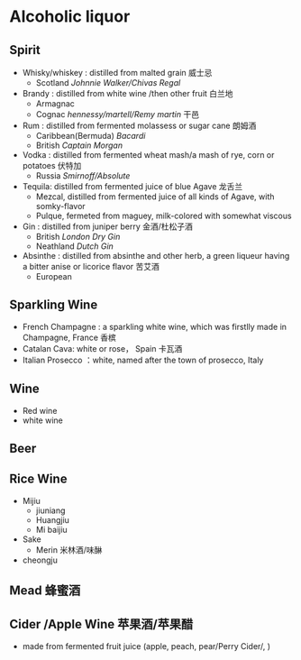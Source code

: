 # Alcoholic liquor
## Spirit
- Whisky/whiskey : distilled from malted grain 威士忌
  - Scotland *Johnnie Walker/Chivas Regal*
- Brandy : distilled from white wine /then other fruit 白兰地
  - Armagnac
  - Cognac *hennessy/martell/Remy martin* 干邑
- Rum : distilled from fermented molassess or sugar cane 朗姆酒
  - Caribbean(Bermuda) *Bacardi*
  - British *Captain Morgan*
- Vodka : distilled from fermented wheat mash/a mash of rye, corn or potatoes 伏特加
  - Russia *Smirnoff/Absolute* 
- Tequila: distilled from fermented juice of blue Agave 龙舌兰
  - Mezcal,  distilled from fermented juice of all kinds of Agave, with somky-flavor
  - Pulque, fermeted from maguey, milk-colored with somewhat viscous
- Gin : distilled from juniper berry 金酒/杜松子酒
  - British *London Dry Gin*
  - Neathland *Dutch Gin*
- Absinthe : distilled from absinthe and other herb, a green liqueur having a bitter anise or licorice flavor 苦艾酒
  - European
  
## Sparkling Wine
- French Champagne : a sparkling white wine, which was firstlly made in Champagne, France 香槟
- Catalan Cava: white or rose， Spain 卡瓦酒
- Italian Prosecco ：white, named after the town of prosecco, Italy 

## Wine
- Red wine
- white wine

## Beer

## Rice Wine
- Mijiu
  - jiuniang
  - Huangjiu
  - Mi baijiu
- Sake
  - Merin 米林酒/味醂   
- cheongju

## Mead 蜂蜜酒
## Cider /Apple Wine 苹果酒/苹果醋
- made from fermented fruit juice (apple, peach, pear/Perry Cider/, )
